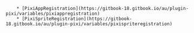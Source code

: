         * [PixiAppRegistration](https://gitbook-18.gitbook.io/au/plugin-pixi/variables/pixiappregistration)
        * [PixiSpriteRegistration](https://gitbook-18.gitbook.io/au/plugin-pixi/variables/pixispriteregistration)
